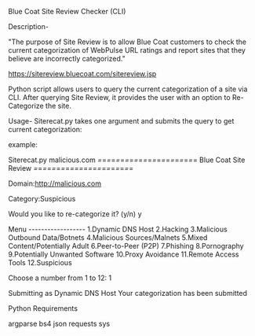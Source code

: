 
Blue Coat Site Review Checker (CLI)

Description-

"The purpose of Site Review is to allow Blue Coat customers to check the current categorization of WebPulse URL ratings and report sites that they believe are incorrectly categorized."

https://sitereview.bluecoat.com/sitereview.jsp



Python script allows users to query the current categorization of a site via CLI. After querying Site Review, it provides the user with an option to Re-Categorize the site. 

Usage-
Siterecat.py takes one argument and submits the query to get current categorization: 

example: 

Siterecat.py malicious.com
*=*=*=*=*=*=*=*=*=*=*=*=*=*=*=*=*=*=*=*=*=*=
Blue Coat Site Review
*=*=*=*=*=*=*=*=*=*=*=*=*=*=*=*=*=*=*=*=*=*=

Domain:http://malicious.com

Category:Suspicious

Would you like to re-categorize it? (y/n)
y

Menu
        ------------------
        1.Dynamic DNS Host
        2.Hacking
        3.Malicious Outbound Data/Botnets
        4.Malicious Sources/Malnets
        5.Mixed Content/Potentially Adult
        6.Peer-to-Peer (P2P)
        7.Phishing
        8.Pornography
        9.Potentially Unwanted Software
        10.Proxy Avoidance
        11.Remote Access Tools
        12.Suspicious
        
Choose a number from 1 to 12: 
1

 Submitting as Dynamic DNS Host
Your categorization has been submitted

Python Requirements

argparse
bs4
json
requests
sys
